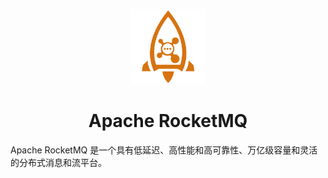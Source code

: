 <div style="text-align: center;">
    <p><img width="120" height="120" src="https://raw.githubusercontent.com/Xuchengen/static/master/rocketmq/rmq-logo.png" alt="Apache RocketMQ"></p>
    <h1>Apache RocketMQ</h1>
</div>
Apache RocketMQ 是一个具有低延迟、高性能和高可靠性、万亿级容量和灵活的分布式消息和流平台。


